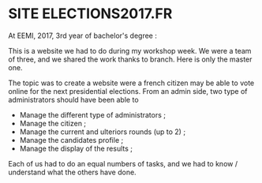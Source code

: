 # SITE ELECTIONS2017.FR

At EEMI, 2017, 3rd year of bachelor's degree :

This is a website we had to do during my workshop week.
We were a team of three, and we shared the work thanks to branch. Here is only the master one.

The topic was to create a website were a french citizen may be able to vote online for the next presidential elections.
From an admin side, two type of administrators should have been able to 
- Manage the different type of administrators ;
- Manage the citizen ;
- Manage the current and ulteriors rounds (up to 2) ;
- Manage the candidates profile ;
- Manage the display of the results ;

Each of us had to do an equal numbers of tasks, and we had to know / understand what the others have done.
